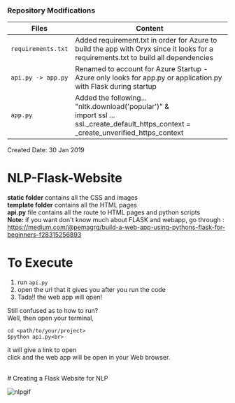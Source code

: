
### Repository Modifications 

| Files             |  Content                                   |
|----------------------|--------------------------------------------|
| `requirements.txt`           | Added requirement.txt in order for Azure to build the app with Oryx since it looks for a requirements.txt to build all dependencies              |
| `api.py -> app.py`       | Renamed to account for Azure Startup - Azure only looks for app.py or application.py with Flask during startup                       |
| `app.py`               | Added the following... "nltk.download('popular')" & <br> import ssl ... ssl._create_default_https_context = _create_unverified_https_context  |
Created Date: 30 Jan 2019
# NLP-Flask-Website
<b>static folder</b> contains all the CSS and images<br>
<b>template folder</b> contains all the HTML pages<br>
<b>api.py</b> file contains all the route to HTML pages and python scripts<br>
<b>Note:</b> if you want don't know much about FLASK and webapp, go through : https://medium.com/@pemagrg/build-a-web-app-using-pythons-flask-for-beginners-f28315256893


# To Execute
1. run ```api.py```
2. open the url that it gives you after you run the code
3. Tada!! the web app will open!

Still confused as to how to run?<br>
Well, then open your terminal,<br>
```
cd <path/to/your/project>
$python api.py<br>
```
it will give a link to open<br>
click and the web app will be open in your Web browser.

<br>
# Creating a Flask Website for NLP <br>

![nlpgif](NLPFlask.gif)
